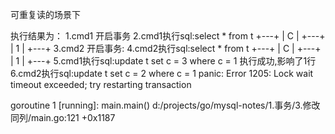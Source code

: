 可重复读的场景下

执行结果为：
1.cmd1 开启事务
2.cmd1执行sql:select * from t
+---+
| C |
+---+
| 1 |
+---+
3.cmd2 开启事务:
4.cmd2执行sql:select * from t
+---+
| C |
+---+
| 1 |
+---+
5.cmd1执行sql:update t set c = 3 where c = 1 执行成功,影响了1行
6.cmd2执行sql:update t set c = 2 where c = 1
panic: Error 1205: Lock wait timeout exceeded; try restarting transaction

goroutine 1 [running]:
main.main()
	d:/projects/go/mysql-notes/1.事务/3.修改同列/main.go:121 +0x1187